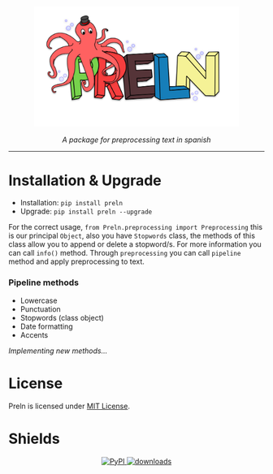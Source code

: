 <p align="center"><img src="https://github.com/Adri-Hdez/Preln/blob/main/static/img/logo.svg" alt="logo" width="80%" /></p>

<p align="center">
 <i>A package for preprocessing text in spanish</i>
</p>


----------------------

# Installation & Upgrade

- Installation: `pip install preln`
- Upgrade: `pip install preln --upgrade`

For the correct usage, `from Preln.preprocessing import Preprocessing` this is our principal `Object`, also you have `Stopwords` class, the methods of this class allow you to append or delete a stopword/s. For more information you can call `info()` method. Through `preprocessing` you can call `pipeline` method and apply preprocessing to text.

### Pipeline methods

- Lowercase
- Punctuation
- Stopwords (class object)
- Date formatting
- Accents

<p><i>Implementing new methods...</i><p>

# License
Preln is licensed under [MIT License](LICENSE).

# Shields
<p align="center">
  <a href="https://pypi.org/project/preln/">
    <img src="https://img.shields.io/pypi/v/preln" alt="PyPI" />
  </a>
  <a href="https://pepy.tech/project/preln">
    <img src="https://pepy.tech/badge/preln/month" alt="downloads" />
  </a>
</p>
